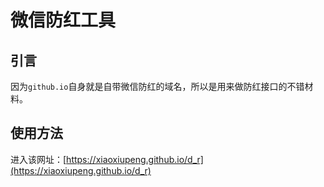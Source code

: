 # 微信防红工具

## 引言

因为`github.io`自身就是自带微信防红的域名，所以是用来做防红接口的不错材料。

## 使用方法

进入该网址：[https://xiaoxiupeng.github.io/d_r](https://xiaoxiupeng.github.io/d_r)
